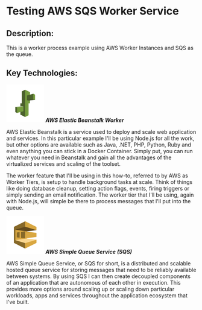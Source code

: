 # Testing AWS SQS Worker Service

## Description:
This is a worker process example using AWS Worker Instances and SQS as the queue.
## Key Technologies:

![AWS Elastic Beanstalk Worker](https://raw.githubusercontent.com/Adron/testing-aws-sqs-worker/master/working-collateral/png/Deployment-&-Management_Elastic-Beanstalk_100x100.png)
***AWS Elastic Beanstalk Worker***

AWS Elastic Beanstalk is a service used to deploy and scale web application and services. In this particular example I'll be using Node.js for all the work, but other options are available such as Java, .NET, PHP, Python, Ruby and even anything you can stick in a Docker Container. Simply put, you can run whatever you need in Beanstalk and gain all the advantages of the virtualized services and scaling of the toolset.

The worker feature that I'll be using in this how-to, referred to by AWS as Worker Tiers, is setup to handle background tasks at scale. Think of things like doing database cleanup, setting action flags, events, firing triggers or simply sending an email notification. The worker tier that I'll be using, again with Node.js, will simple be there to process messages that I'll put into the queue.

![AWS Simple Queue Service (SQS)](https://raw.githubusercontent.com/Adron/testing-aws-sqs-worker/master/working-collateral/png/Amazon-SQS_100x100.png)
***AWS Simple Queue Service (SQS)***

AWS Simple Queue Service, or SQS for short, is a distributed and scalable hosted queue service for storing messages that need to be reliably available between systems. By using SQS I can then create decoupled components of an application that are autonomous of each other in execution. This provides more options around scaling up or scaling down particular workloads, apps and services throughout the application ecosystem that I've built.